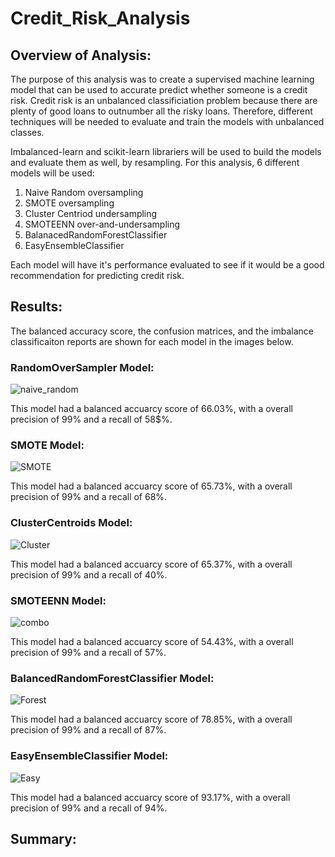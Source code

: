 # Credit_Risk_Analysis

## Overview of Analysis:

The purpose of this analysis was to create a supervised machine learning model that can be used to accurate predict whether someone is a credit risk. Credit risk is an unbalanced classificiation problem because there are plenty of good loans to outnumber all the risky loans. Therefore, different techniques will be needed to evaluate and train the models with unbalanced classes.

Imbalanced-learn and scikit-learn librariers will be used to build the models and evaluate them as well, by resampling. For this analysis, 6 different models will be used:

1. Naive Random oversampling
2. SMOTE oversampling
3. Cluster Centriod undersampling
4. SMOTEENN over-and-undersampling
5. BalanacedRandomForestClassifier
6. EasyEnsembleClassifier

Each model will have it's performance evaluated to see if it would be a good recommendation for predicting credit risk.


## Results:

The balanced accuracy score, the confusion matrices, and the imbalance classificaiton reports are shown for each model in the images below.


### RandomOverSampler Model:

![naive_random](https://user-images.githubusercontent.com/75760493/120285965-666f3300-c283-11eb-9a19-be8542561caf.PNG)

This model had a balanced accuarcy score of 66.03%, with a overall precision of 99% and a recall of 58$%.


### SMOTE Model:

![SMOTE](https://user-images.githubusercontent.com/75760493/120290470-fb742b00-c287-11eb-83df-a9e4837f460f.PNG)

This model had a balanced accuarcy score of 65.73%, with a overall precision of 99% and a recall of 68%.


### ClusterCentroids Model:

![Cluster](https://user-images.githubusercontent.com/75760493/120285756-31fb7700-c283-11eb-8641-e0f5962e95a3.PNG)

This model had a balanced accuarcy score of 65.37%, with a overall precision of 99% and a recall of 40%.


### SMOTEENN Model:

![combo](https://user-images.githubusercontent.com/75760493/120285610-08dae680-c283-11eb-831a-97804383229a.PNG)

This model had a balanced accuarcy score of 54.43%, with a overall precision of 99% and a recall of 57%.


### BalancedRandomForestClassifier Model:

![Forest](https://user-images.githubusercontent.com/75760493/120285433-dc26cf00-c282-11eb-9b23-cb7cf40be8d1.PNG)

This model had a balanced accuarcy score of 78.85%, with a overall precision of 99% and a recall of 87%.


### EasyEnsembleClassifier Model:

![Easy](https://user-images.githubusercontent.com/75760493/120286316-b8b05400-c283-11eb-9473-73d5c7ae9558.PNG)

This model had a balanced accuarcy score of 93.17%, with a overall precision of 99% and a recall of 94%.



## Summary:







